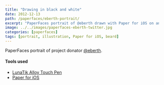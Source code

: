 ```yaml
---
title: "Drawing in black and white"
date: 2012-12-13
path: /paperfaces/eberth-portrait/
excerpt: "PaperFaces portrait of @eberth drawn with Paper for iOS on an iPad."
image: ../../images/paperfaces-eberth-twitter.jpg
categories: [paperfaces]
tags: [portrait, illustration, Paper for iOS, beard]
---
```


PaperFaces portrait of project donator [@eberth](https://twitter.com/eberth).

#### Tools used

- [LunaTik Alloy Touch Pen](https://www.amazon.com/gp/product/B00821TR7G/ref=as_li_ss_tl?ie=UTF8&tag=mademist-20&linkCode=as2&camp=1789&creative=390957&creativeASIN=B00821TR7G)
- [Paper for iOS](https://paper.bywetransfer.com/)
